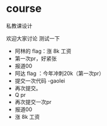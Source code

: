 # course
私教课设计

欢迎大家讨论
测试一下





* 阿林的 flag：涨 8k 工资
* 第一次pr，好紧张
* 报道00
* 阿达 flag ：今年冲刺20k（第一次pr）
* 提交一次代码 -gaolei
* 再次提交。
* Q pr
* 再次提交一次pr
* 报道00
* 涨 8k 工资
